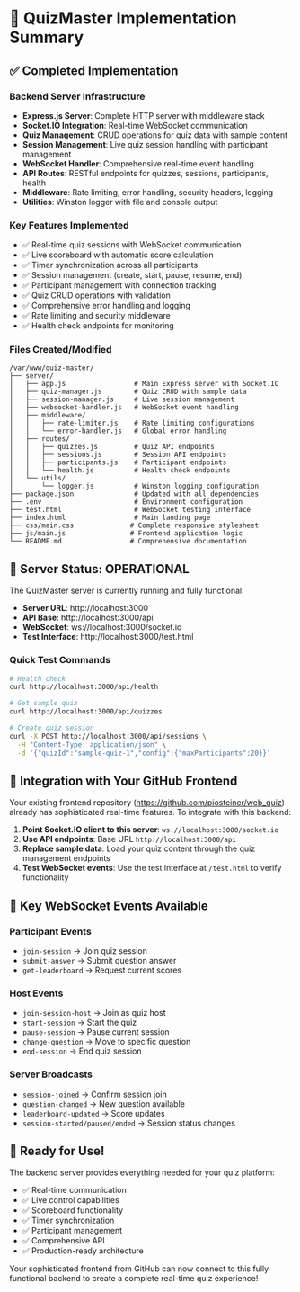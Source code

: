# 🎯 QuizMaster Implementation Summary

## ✅ Completed Implementation

### Backend Server Infrastructure
- **Express.js Server**: Complete HTTP server with middleware stack
- **Socket.IO Integration**: Real-time WebSocket communication
- **Quiz Management**: CRUD operations for quiz data with sample content
- **Session Management**: Live quiz session handling with participant management
- **WebSocket Handler**: Comprehensive real-time event handling
- **API Routes**: RESTful endpoints for quizzes, sessions, participants, health
- **Middleware**: Rate limiting, error handling, security headers, logging
- **Utilities**: Winston logger with file and console output

### Key Features Implemented
- ✅ Real-time quiz sessions with WebSocket communication
- ✅ Live scoreboard with automatic score calculation
- ✅ Timer synchronization across all participants
- ✅ Session management (create, start, pause, resume, end)
- ✅ Participant management with connection tracking
- ✅ Quiz CRUD operations with validation
- ✅ Comprehensive error handling and logging
- ✅ Rate limiting and security middleware
- ✅ Health check endpoints for monitoring

### Files Created/Modified
```
/var/www/quiz-master/
├── server/
│   ├── app.js                 # Main Express server with Socket.IO
│   ├── quiz-manager.js        # Quiz CRUD with sample data
│   ├── session-manager.js     # Live session management
│   ├── websocket-handler.js   # WebSocket event handling
│   ├── middleware/
│   │   ├── rate-limiter.js    # Rate limiting configurations
│   │   └── error-handler.js   # Global error handling
│   ├── routes/
│   │   ├── quizzes.js         # Quiz API endpoints
│   │   ├── sessions.js        # Session API endpoints
│   │   ├── participants.js    # Participant endpoints
│   │   └── health.js          # Health check endpoints
│   └── utils/
│       └── logger.js          # Winston logging configuration
├── package.json               # Updated with all dependencies
├── .env                       # Environment configuration
├── test.html                  # WebSocket testing interface
├── index.html                 # Main landing page
├── css/main.css              # Complete responsive stylesheet
├── js/main.js                # Frontend application logic
└── README.md                 # Comprehensive documentation
```

## 🚀 Server Status: OPERATIONAL

The QuizMaster server is currently running and fully functional:

- **Server URL**: http://localhost:3000
- **API Base**: http://localhost:3000/api
- **WebSocket**: ws://localhost:3000/socket.io
- **Test Interface**: http://localhost:3000/test.html

### Quick Test Commands
```bash
# Health check
curl http://localhost:3000/api/health

# Get sample quiz
curl http://localhost:3000/api/quizzes

# Create quiz session
curl -X POST http://localhost:3000/api/sessions \
  -H "Content-Type: application/json" \
  -d '{"quizId":"sample-quiz-1","config":{"maxParticipants":20}}'
```

## 🎯 Integration with Your GitHub Frontend

Your existing frontend repository (https://github.com/piosteiner/web_quiz) already has sophisticated real-time features. To integrate with this backend:

1. **Point Socket.IO client to this server**: `ws://localhost:3000/socket.io`
2. **Use API endpoints**: Base URL `http://localhost:3000/api`
3. **Replace sample data**: Load your quiz content through the quiz management endpoints
4. **Test WebSocket events**: Use the test interface at `/test.html` to verify functionality

## 🔌 Key WebSocket Events Available

### Participant Events
- `join-session` → Join quiz session
- `submit-answer` → Submit question answer
- `get-leaderboard` → Request current scores

### Host Events
- `join-session-host` → Join as quiz host
- `start-session` → Start the quiz
- `pause-session` → Pause current session
- `change-question` → Move to specific question
- `end-session` → End quiz session

### Server Broadcasts
- `session-joined` → Confirm session join
- `question-changed` → New question available
- `leaderboard-updated` → Score updates
- `session-started/paused/ended` → Session status changes

## 🎉 Ready for Use!

The backend server provides everything needed for your quiz platform:
- ✅ Real-time communication
- ✅ Live control capabilities
- ✅ Scoreboard functionality
- ✅ Timer synchronization
- ✅ Participant management
- ✅ Comprehensive API
- ✅ Production-ready architecture

Your sophisticated frontend from GitHub can now connect to this fully functional backend to create a complete real-time quiz experience!
